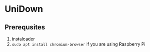 # UniDown

## Prerequsites

1. instaloader
2. `sudo apt install chromium-browser` if you are using Raspberry Pi
